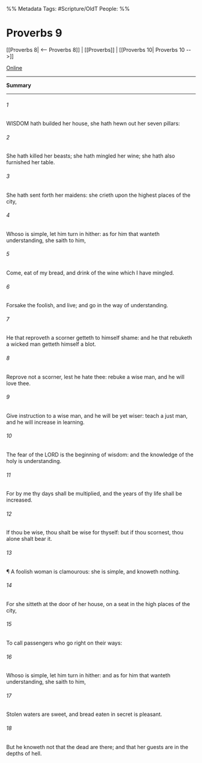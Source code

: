 

%% Metadata
Tags: #Scripture/OldT
People: 
%%
# Proverbs 9
[[Proverbs 8| <-- Proverbs 8]] | [[Proverbs]] | [[Proverbs 10| Proverbs 10 -->]]

[Online](https://churchofjesuschrist.org/study/scriptures/ot/prov/9?lang=eng)

---
__Summary__



---

###### 1
WISDOM hath builded her house, she hath hewn out her seven pillars:
###### 2
She hath killed her beasts; she hath mingled her wine; she hath also furnished her table.
###### 3
She hath sent forth her maidens: she crieth upon the highest places of the city,
###### 4
Whoso is simple, let him turn in hither: as for him that wanteth understanding, she saith to him,
###### 5
Come, eat of my bread, and drink of the wine which I have mingled.
###### 6
Forsake the foolish, and live; and go in the way of understanding.
###### 7
He that reproveth a scorner getteth to himself shame: and he that rebuketh a wicked man getteth himself a blot.
###### 8
Reprove not a scorner, lest he hate thee: rebuke a wise man, and he will love thee.
###### 9
Give instruction to a wise man, and he will be yet wiser: teach a just man, and he will increase in learning.
###### 10
The fear of the LORD is the beginning of wisdom: and the knowledge of the holy is understanding.
###### 11
For by me thy days shall be multiplied, and the years of thy life shall be increased.
###### 12
If thou be wise, thou shalt be wise for thyself: but if thou scornest, thou alone shalt bear it.
###### 13
¶ A foolish woman is clamourous: she is simple, and knoweth nothing.
###### 14
For she sitteth at the door of her house, on a seat in the high places of the city,
###### 15
To call passengers who go right on their ways:
###### 16
Whoso is simple, let him turn in hither: and as for him that wanteth understanding, she saith to him,
###### 17
Stolen waters are sweet, and bread eaten in secret is pleasant.
###### 18
But he knoweth not that the dead are there; and that her guests are in the depths of hell.



